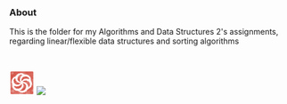 ### About

This is the folder for my Algorithms and Data Structures 2's assignments, regarding linear/flexible data structures and sorting algorithms
<div>

</br>

<a  href="https://www.codewars.com/users/nietus"><img width="45px" src="src/2dcf20cc-5a26-11e4-89fb-62b861e5b29c.png"></a>
<a  href="https://www.beecrowd.com.br/judge/en/profile/875920"><img src="https://resources.beecrowd.com.br/judge/favicon.ico?1696127504"></a>

</div>
